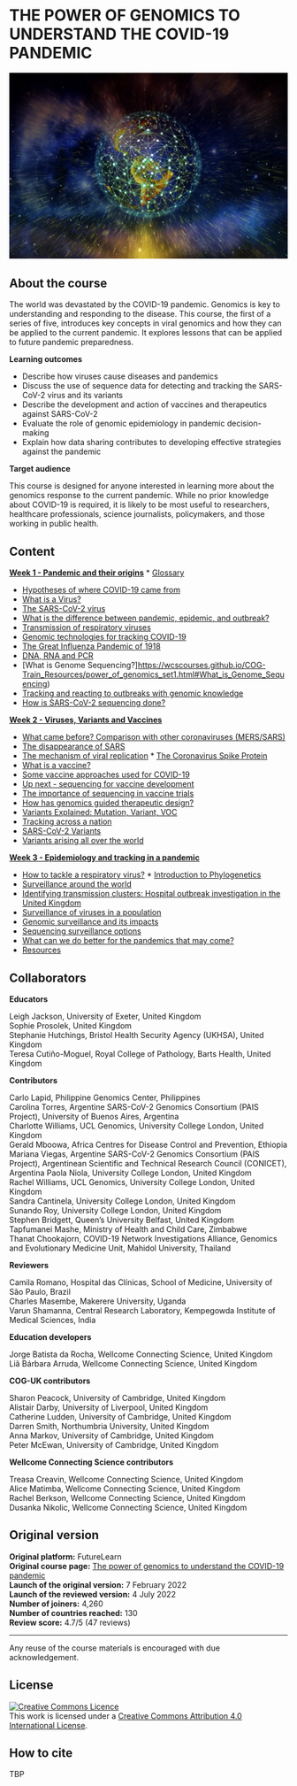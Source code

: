 # THE POWER OF GENOMICS TO UNDERSTAND THE COVID-19 PANDEMIC

![](images/OC1_cover.jpeg)

## About the course

The world was devastated by the COVID-19 pandemic. Genomics is key to understanding and responding to the disease. This course, the first of a series of five, introduces key concepts in viral genomics and how they can be applied to the current pandemic. It explores lessons that can be applied to future pandemic preparedness.


**Learning outcomes**

* Describe how viruses cause diseases and pandemics         
* Discuss the use of sequence data for detecting and tracking the SARS-CoV-2 virus and its variants          
* Describe the development and action of vaccines and therapeutics against SARS-CoV-2       
* Evaluate the role of genomic epidemiology in pandemic decision-making       
* Explain how data sharing contributes to developing effective strategies against the pandemic         

**Target audience**

This course is designed for anyone interested in learning more about the genomics response to the current pandemic. While no prior knowledge about COVID-19 is required, it is likely to be most useful to researchers, healthcare professionals, science journalists, policymakers, and those working in public health.

## Content

**[Week 1 - Pandemic and their origins](https://wcscourses.github.io/COG-Train_Resources/power_of_genomics_set1.html#PANDEMICS_AND_THEIR_ORIGINS)**      * [Glossary](https://wcscourses.github.io/COG-Train_Resources/power_of_genomics_set1.html#Glossary)                  
* [Hypotheses of where COVID-19 came from](https://wcscourses.github.io/COG-Train_Resources/power_of_genomics_set1.html#Hypotheses_of_where_COVID-19_came_from)            
* [What is a Virus?](https://wcscourses.github.io/COG-Train_Resources/power_of_genomics_set1.html#What_is_a_Virus)                  
* [The SARS-CoV-2 virus](https://wcscourses.github.io/COG-Train_Resources/power_of_genomics_set1.html#The_SARS-CoV-2_virus)             
* [What is the difference between pandemic, epidemic, and outbreak?](https://wcscourses.github.io/COG-Train_Resources/power_of_genomics_set1.html#What_is_the_difference_between_pandemic,_epidemic,_and_outbreak)        
* [Transmission of respiratory viruses](https://wcscourses.github.io/COG-Train_Resources/power_of_genomics_set1.html#Transmission_of_respiratory_viruses)            
* [Genomic technologies for tracking COVID-19](https://wcscourses.github.io/COG-Train_Resources/power_of_genomics_set1.html#Genomic_technologies_for_tracking_COVID-19)            
* [The Great Influenza Pandemic of 1918](https://wcscourses.github.io/COG-Train_Resources/power_of_genomics_set1.html#The_Great_Influenza_Pandemic_of_1918)              
* [DNA, RNA and PCR](https://wcscourses.github.io/COG-Train_Resources/power_of_genomics_set1.html#DNA,_RNA_and_PCR)              
* [What is Genome Sequencing?]https://wcscourses.github.io/COG-Train_Resources/power_of_genomics_set1.html#What_is_Genome_Sequencing)              
* [Tracking and reacting to outbreaks with genomic knowledge](https://wcscourses.github.io/COG-Train_Resources/power_of_genomics_set1.html#Tracking_and_reacting_to_outbreaks_with_genomic_knowledge)           
* [How is SARS-CoV-2 sequencing done?](https://wcscourses.github.io/COG-Train_Resources/power_of_genomics_set1.html#How_is_SARS-CoV-2_sequencing_done)             

**[Week 2 - Viruses, Variants and Vaccines](https://wcscourses.github.io/COG-Train_Resources/power_of_genomics_set2.html)**              
* [What came before? Comparison with other coronaviruses (MERS/SARS)](https://wcscourses.github.io/COG-Train_Resources/power_of_genomics_set2.html#What_came_before_Comparison_with_other_coronaviruses_(MERSSARS))          
* [The disappearance of SARS](https://wcscourses.github.io/COG-Train_Resources/power_of_genomics_set2.html#The_disappearance_of_SARS)      
* [The mechanism of viral replication](https://wcscourses.github.io/COG-Train_Resources/power_of_genomics_set2.html#The_mechanism_of_viral_replication)  * [The Coronavirus Spike Protein](https://wcscourses.github.io/COG-Train_Resources/power_of_genomics_set2.html#The_Coronavirus_Spike_Protein)        
* [What is a vaccine?](https://wcscourses.github.io/COG-Train_Resources/power_of_genomics_set2.html#What_is_a_vaccine)       
* [Some vaccine approaches used for COVID-19](https://wcscourses.github.io/COG-Train_Resources/power_of_genomics_set2.html#Some_vaccine_approaches_used_for_COVID-19)      
* [Up next - sequencing for vaccine development](https://wcscourses.github.io/COG-Train_Resources/power_of_genomics_set2.html#Up_next_-_sequencing_for_vaccine_development)       
* [The importance of sequencing in vaccine trials](https://wcscourses.github.io/COG-Train_Resources/power_of_genomics_set2.html#The_importance_of_sequencing_in_vaccine_trials)        
* [How has genomics guided therapeutic design?](https://wcscourses.github.io/COG-Train_Resources/power_of_genomics_set2.html#How_has_genomics_guided_therapeutic_design)       
* [Variants Explained: Mutation, Variant, VOC](https://wcscourses.github.io/COG-Train_Resources/power_of_genomics_set2.html#Variants_Explained:_Mutation,_Variant,_VOC)
* [Tracking across a nation](https://wcscourses.github.io/COG-Train_Resources/power_of_genomics_set2.html#Tracking_across_a_nation)      
* [SARS-CoV-2 Variants](https://wcscourses.github.io/COG-Train_Resources/power_of_genomics_set2.html#SARS-CoV-2_Variants)       
* [Variants arising all over the world](https://wcscourses.github.io/COG-Train_Resources/power_of_genomics_set2.html#Variants_arising_all_over_the_world)        

**[Week 3 - Epidemiology and tracking in a pandemic](https://wcscourses.github.io/COG-Train_Resources/power_of_genomics_set3.html)**         
* [How to tackle a respiratory virus?](https://wcscourses.github.io/COG-Train_Resources/power_of_genomics_set3.html#How_to_tackle_a_respiratory_virus)    * [Introduction to Phylogenetics](https://wcscourses.github.io/COG-Train_Resources/power_of_genomics_set3.html#Introduction_to_Phylogenetics)          
* [Surveillance around the world](https://wcscourses.github.io/COG-Train_Resources/power_of_genomics_set3.html#Surveillance_around_the_world)        
* [Identifying transmission clusters: Hospital outbreak investigation in the United Kingdom](https://wcscourses.github.io/COG-Train_Resources/power_of_genomics_set3.html#Identifying_transmission_clusters:_Hospital_outbreak_investigation_in_the_United_Kingdom)          
* [Surveillance of viruses in a population](https://wcscourses.github.io/COG-Train_Resources/power_of_genomics_set3.html#Surveillance_of_viruses_in_a_population)         
* [Genomic surveillance and its impacts](https://wcscourses.github.io/COG-Train_Resources/power_of_genomics_set3.html#Genomic_surveillance_and_its_impacts)          
* [Sequencing surveillance options](https://wcscourses.github.io/COG-Train_Resources/power_of_genomics_set3.html#Sequencing_surveillance_options)       
* [What can we do better for the pandemics that may come?](https://wcscourses.github.io/COG-Train_Resources/power_of_genomics_set3.html#What_can_we_do_better_for_the_pandemics_that_may_come)       
* [Resources](https://wcscourses.github.io/COG-Train_Resources/power_of_genomics_set3.html#Resources)        

## Collaborators

**Educators**     

Leigh Jackson, University of Exeter, United Kingdom       
Sophie Prosolek, United Kingdom        
Stephanie Hutchings, Bristol Health Security Agency (UKHSA), United Kingdom         
Teresa Cutiño-Moguel, Royal College of Pathology, Barts Health, United Kingdom        

**Contributors**

Carlo Lapid, Philippine Genomics Center, Philippines         
Carolina Torres, Argentine SARS-CoV-2 Genomics Consortium (PAIS Project), University of Buenos Aires, Argentina      
Charlotte Williams, UCL Genomics, University College London, United Kingdom      
Gerald Mboowa, Africa Centres for Disease Control and Prevention, Ethiopia       
Mariana Viegas, Argentine SARS-CoV-2 Genomics Consortium (PAIS Project), Argentinean Scientific and Technical Research Council (CONICET), Argentina      Paola Niola, University College London, United Kingdom        
Rachel Williams, UCL Genomics, University College London, United Kingdom          
Sandra Cantinela, University College London, United Kingdom          
Sunando Roy, University College London, United Kingdom         
Stephen Bridgett, Queen’s University Belfast, United Kingdom         
Tapfumanei Mashe, Ministry of Health and Child Care, Zimbabwe         
Thanat Chookajorn, COVID-19 Network Investigations Alliance, Genomics and Evolutionary Medicine Unit, Mahidol University, Thailand       

**Reviewers**

Camila Romano, Hospital das Clínicas, School of Medicine, University of São Paulo, Brazil       
Charles Masembe, Makerere University, Uganda      
Varun Shamanna, Central Research Laboratory, Kempegowda Institute of Medical Sciences, India

**Education developers**

Jorge Batista da Rocha, Wellcome Connecting Science, United Kingdom        
Liã Bárbara Arruda, Wellcome Connecting Science, United Kingdom        

**COG-UK contributors**

Sharon Peacock, University of Cambridge, United Kingdom      
Alistair Darby, University of Liverpool, United Kingdom         
Catherine Ludden, University of Cambridge, United Kingdom         
Darren Smith, Northumbria University, United Kingdom          
Anna Markov, University of Cambridge, United Kingdom        
Peter McEwan, University of Cambridge, United Kingdom        

**Wellcome Connecting Science contributors**

Treasa Creavin, Wellcome Connecting Science, United Kingdom        
Alice Matimba, Wellcome Connecting Science, United Kingdom          
Rachel Berkson, Wellcome Connecting Science, United Kingdom         
Dusanka Nikolic, Wellcome Connecting Science, United Kingdom          

## Original version

**Original platform:** FutureLearn       
**Original course page:** [The power of genomics to understand the COVID-19 pandemic](https://www.futurelearn.com/courses/genomics-covid-19/2)          
**Launch of the original version:** 7 February 2022         
**Launch of the reviewed version:** 4 July 2022        
**Number of joiners:** 4,260          
**Number of countries reached:** 130         
**Review score:** 4.7/5 (47 reviews)         

******
Any reuse of the course materials is encouraged with due acknowledgement.

## License
<a rel="license" href="http://creativecommons.org/licenses/by/4.0/"><img alt="Creative Commons Licence" style="border-width:0" src="https://i.creativecommons.org/l/by/4.0/88x31.png" /></a><br />This work is licensed under a <a rel="license" href="http://creativecommons.org/licenses/by/4.0/">Creative Commons Attribution 4.0 International License</a>.

## How to cite 

TBP

